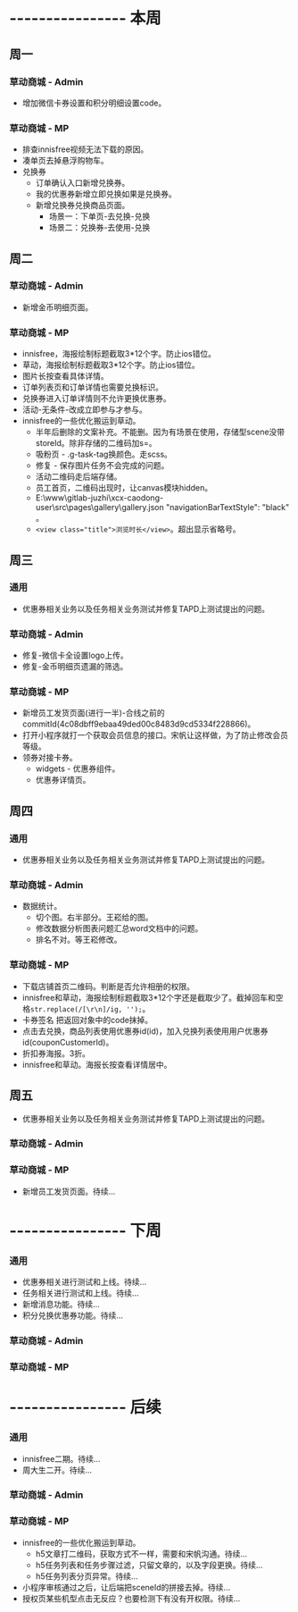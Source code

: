 # ---------------- 本周 

## 周一
### 草动商城 - Admin
* 增加微信卡券设置和积分明细设置code。
### 草动商城 - MP
* 排查innisfree视频无法下载的原因。
* 凑单页去掉悬浮购物车。
* 兑换券
  - 订单确认入口新增兑换券。
  - 我的优惠券新增立即兑换如果是兑换券。
  - 新增兑换券兑换商品页面。
    - 场景一：下单页-去兑换-兑换
    - 场景二：兑换券-去使用-兑换
  
## 周二
### 草动商城 - Admin
* 新增金币明细页面。
### 草动商城 - MP
* innisfree，海报绘制标题截取3*12个字。防止ios错位。
* 草动，海报绘制标题截取3*12个字。防止ios错位。
* 图片长按查看具体详情。
* 订单列表页和订单详情也需要兑换标识。
* 兑换券进入订单详情则不允许更换优惠券。
* 活动-无条件-改成立即参与才参与。
* innisfree的一些优化搬运到草动。
  - 半年后删除的文案补充。不能删。因为有场景在使用，存储型scene没带storeId。除非存储的二维码加s=。
  - 吸粉页 - .g-task-tag换颜色。走scss。
  - 修复 - 保存图片任务不会完成的问题。
  - 活动二维码走后端存储。
  - 员工首页，二维码出现时，让canvas模块hidden。
  - E:\www\gitlab-juzhi\xcx-caodong-user\src\pages\gallery\gallery.json  "navigationBarTextStyle": "black" 。
  - `<view class="title">浏览时长</view>`。超出显示省略号。
  
## 周三
### 通用
* 优惠券相关业务以及任务相关业务测试并修复TAPD上测试提出的问题。
### 草动商城 - Admin
* 修复-微信卡全设置logo上传。
* 修复-金币明细页遗漏的筛选。
### 草动商城 - MP
* 新增员工发货页面(进行一半)-合线之前的commitId(4c08dbff9ebaa49ded00c8483d9cd5334f228866)。
* 打开小程序就打一个获取会员信息的接口。宋帆让这样做，为了防止修改会员等级。
* 领券对接卡券。
    - widgets - 优惠券组件。
    - 优惠券详情页。

## 周四
### 通用
* 优惠券相关业务以及任务相关业务测试并修复TAPD上测试提出的问题。
### 草动商城 - Admin
* 数据统计。
  - 切个图。右半部分。王崧给的图。
  - 修改数据分析图表问题汇总word文档中的问题。
  - 排名不对。等王崧修改。
### 草动商城 - MP
* 下载店铺首页二维码。判断是否允许相册的权限。
* innisfree和草动，海报绘制标题截取3*12个字还是截取少了。截掉回车和空格`str.replace(/[\r\n]/ig, '');`。
* 卡券签名 把返回对象中的code抹掉。
* 点击去兑换，商品列表使用优惠券id(id)，加入兑换列表使用用户优惠券id(couponCustomerId)。
* 折扣券海报。3折。
* innisfree和草动。海报长按查看详情居中。

## 周五
* 优惠券相关业务以及任务相关业务测试并修复TAPD上测试提出的问题。
### 草动商城 - Admin
### 草动商城 - MP
* 新增员工发货页面。待续...

# ---------------- 下周
### 通用
* 优惠券相关进行测试和上线。待续...
* 任务相关进行测试和上线。待续...
* 新增消息功能。待续...
* 积分兑换优惠券功能。待续...
### 草动商城 - Admin
### 草动商城 - MP
  
# ---------------- 后续
### 通用
* innisfree二期。待续...
* 周大生二开。待续...
### 草动商城 - Admin
### 草动商城 - MP
* innisfree的一些优化搬运到草动。
  - h5文章打二维码，获取方式不一样，需要和宋帆沟通。待续...
  - h5任务列表和任务步骤过滤，只留文章的，以及字段更换。待续...
  - h5任务列表分页异常。待续...
* 小程序审核通过之后，让后端把sceneId的拼接去掉。待续...
* 授权页某些机型点击无反应？也要检测下有没有开权限。待续...
